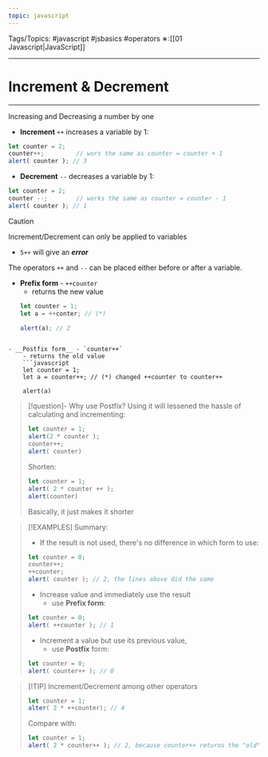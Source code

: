 ```yaml
---
topic: javascript
---
```

Tags/Topics: #javascript #jsbasics #operators 
∗:[[01 Javascript|JavaScript]] 

---
# Increment & Decrement

--- 
Increasing and Decreasing a number by one

- __Increment__ `++` increases a variable by 1:
```javascript
let counter = 2;
counter++;         // wors the same as counter = counter + 1
alert( counter ); // 3
```

- __Decrement__ `--` decreases a variable by 1:
```javascript
let counter = 2;
counter --;        // works the same as counter = counter - 1
alert( counter ); // 1
```

>[!Caution] 
>Increment/Decrement can only be applied to variables
>- `5++` will give an ___error___

The operators `++` and `--` can be placed either before or after a variable.

- __Prefix form__ - `++counter`
	- returns the new value
	```javascript
	let counter = 1;
	let a = ++conter; // (*)
	
	alert(a); // 2
```

- __Postfix form__ - `counter++`
	- returns the old value
	```javascript
	let counter = 1;
	let a = counter++; // (*) changed ++counter to counter++
	
	alert(a)
```
>[!question]- Why use Postfix?
>Using it will lessened the hassle of calculating and incrementing:
>```javascript
>let counter = 1;
>alert(2 * counter );
>counter++;
>alert( counter)
>```
>Shorten:
>```Javascript
>let counter = 1;
>alert( 2 * counter ++ );
>alert(counter)
>```
>Basically, it just makes it shorter




>[!EXAMPLES] Summary:
> - If the result is not used, there's no  difference in which form to use:
> ```javascript
> let counter = 0;
> counter++;
> ++counter;
> alert( counter ); // 2, the lines above did the same
> ```
> - Increase value and immediately use the result
> 	- use __Prefix form__:
> ```javascript
>let counter = 0;
>alert( ++counter ); // 1
> ```
> - Increment a value but use its previous value,
> 	- use __Postfix__ form:
> ```javascript
> let counter = 0;
> alert( counter++ ); // 0
> ```

>[!TIP] Increment/Decrement among other operators
>```javascript
>let counter = 1;
>alter( 2 * ++counter); // 4
>```
>Compare with:
>```javascript
>let counter = 1;
>alert( 2 * counter++ ); // 2, because counter++ returns the "old" value

